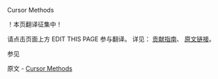  Cursor Methods

 ！本页翻译征集中！

请点击页面上方 EDIT THIS PAGE 参与翻译。
详见：
[贡献指南]( https://github.com/whaleal/MongoDB-Manual-zh/blob/master/CONTRIBUTING.md )、
[原文链接](  https://docs.mongodb.com/manual/reference/method/js-cursor/  )。

 参见

原文 - [Cursor Methods]( https://docs.mongodb.com/manual/reference/method/js-cursor/ )

